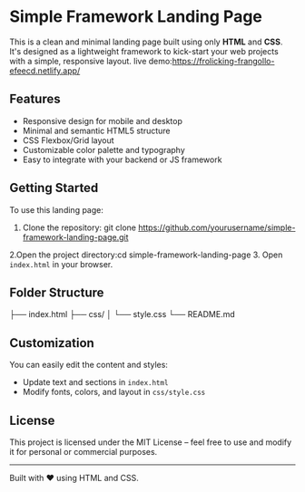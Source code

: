 # Simple Framework Landing Page

This is a clean and minimal landing page built using only **HTML** and **CSS**. It's designed as a lightweight framework to kick-start your web projects with a simple, responsive layout.
live demo:https://frolicking-frangollo-efeecd.netlify.app/

## Features

- Responsive design for mobile and desktop
- Minimal and semantic HTML5 structure
- CSS Flexbox/Grid layout
- Customizable color palette and typography
- Easy to integrate with your backend or JS framework

## Getting Started

To use this landing page:

1. Clone the repository:
git clone https://github.com/yourusername/simple-framework-landing-page.git

2.Open the project directory:cd simple-framework-landing-page
3. Open `index.html` in your browser.

## Folder Structure
├── index.html ├── css/ │   └── style.css └── README.md


## Customization

You can easily edit the content and styles:
- Update text and sections in `index.html`
- Modify fonts, colors, and layout in `css/style.css`

## License

This project is licensed under the MIT License – feel free to use and modify it for personal or commercial purposes.

---

Built with ❤️ using HTML and CSS.

